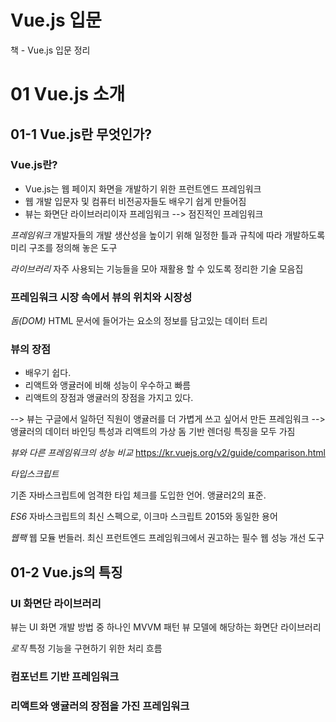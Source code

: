 # 


Vue.js 입문
=============

책 - Vue.js 입문 정리

# 01 Vue.js 소개
## 01-1 Vue.js란 무엇인가?
### Vue.js란?
- Vue.js는 웹 페이지 화면을 개발하기 위한 프런트엔드 프레임워크
- 웹 개발 입문자 및 컴퓨터 비전공자들도 배우기 쉽게 만들어짐
- 뷰는 화면단 라이브러리이자 프레임워크 --> 점진적인 프레임워크


*프레임워크*
개발자들의 개발 생산성을 높이기 위해 일정한 틀과 규칙에 따라 개발하도록 미리 구조를 정의해 놓은 도구

*라이브러리*
 자주 사용되는 기능들을 모아 재활용 할 수 있도록 정리한 기술 모음집


### 프레임워크 시장 속에서 뷰의 위치와 시장성
*돔(DOM)*
HTML 문서에 들어가는 요소의 정보를 담고있는 데이터 트리

### 뷰의 장점
- 배우기 쉽다.
- 리액트와 앵귤러에 비해 성능이 우수하고 빠름
- 리액트의 장점과 앵귤러의 장점을 가지고 있다.


--> 뷰는 구글에서 일하던 직원이 앵귤러를 더 가볍게 쓰고 싶어서 만든 프레임워크
--> 앵귤러의 데이터 바인딩 특성과 리액트의 가상 돔 기반 렌더링 특징을 모두 가짐

*뷰와 다른 프레임워크의 성능 비교*
https://kr.vuejs.org/v2/guide/comparison.html

*타입스크립트*

기존 자바스크립트에 엄격한 타입 체크를 도입한 언어. 앵귤러2의 표준.

*ES6*
자바스크립트의 최신 스펙으로, 이크마 스크립트 2015와 동일한 용어

*웹팩*
웹 모듈 번들러. 최신 프런트엔드 프레임워크에서 권고하는 필수 웹 성능 개선 도구

## 01-2 Vue.js의 특징



### UI 화면단 라이브러리
뷰는  UI 화면 개발 방법 중 하나인 MVVM 패턴 뷰 모델에 해당하는 화면단 라이브러리


*로직*
특정 기능을 구현하기 위한 처리 흐름
### 컴포넌트 기반 프레임워크
### 리액트와 앵귤러의 장점을 가진 프레임워크
